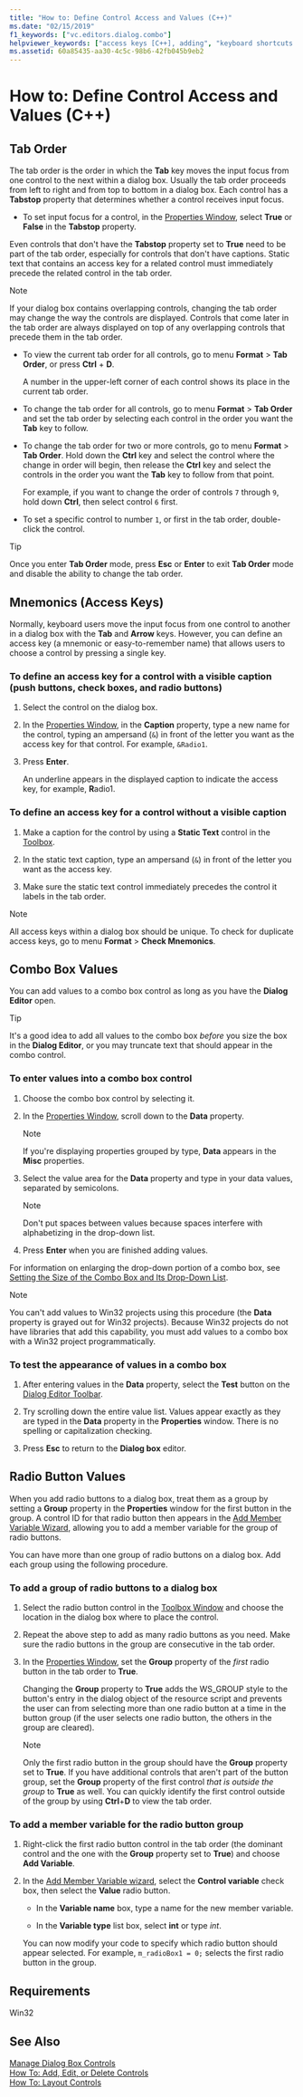 ```yaml
---
title: "How to: Define Control Access and Values (C++)"
ms.date: "02/15/2019"
f1_keywords: ["vc.editors.dialog.combo"]
helpviewer_keywords: ["access keys [C++], adding", "keyboard shortcuts [C++], controls", "dialog box controls [C++], mnemonics", "access keys [C++], checking", "mnemonics [C++], checking for duplicate", "mnemonics", "mnemonics [C++], dialog box controls", "keyboard shortcuts [C++], uniqueness checking", "Check Mnemonics command", "controls [C++], access keys", "access keys [C++]", "combo boxes [C++], Data property", "controls [C++], testing values in combo boxes", "combo boxes [C++], adding values", "combo boxes [C++], previewing values", "Data property", "combo boxes [C++], testing values"]
ms.assetid: 60a85435-aa30-4c5c-98b6-42fb045b9eb2
---
```

# How to: Define Control Access and Values (C++)

## Tab Order

The tab order is the order in which the **Tab** key moves the input focus from one control to the next within a dialog box. Usually the tab order proceeds from left to right and from top to bottom in a dialog box. Each control has a **Tabstop** property that determines whether a control receives input focus.

- To set input focus for a control, in the [Properties Window](/visualstudio/ide/reference/properties-window), select **True** or **False** in the **Tabstop** property.

Even controls that don't have the **Tabstop** property set to **True** need to be part of the tab order, especially for controls that don't have captions. Static text that contains an access key for a related control must immediately precede the related control in the tab order.

> [!NOTE]
> If your dialog box contains overlapping controls, changing the tab order may change the way the controls are displayed. Controls that come later in the tab order are always displayed on top of any overlapping controls that precede them in the tab order.

- To view the current tab order for all controls, go to menu **Format** > **Tab Order**, or press **Ctrl** + **D**.

   A number in the upper-left corner of each control shows its place in the current tab order.

- To change the tab order for all controls, go to menu **Format** > **Tab Order** and set the tab order by selecting each control in the order you want the **Tab** key to follow.

- To change the tab order for two or more controls, go to menu **Format** > **Tab Order**. Hold down the **Ctrl** key and select the control where the change in order will begin, then release the **Ctrl** key and select the controls in the order you want the **Tab** key to follow from that point.

   For example, if you want to change the order of controls `7` through `9`, hold down **Ctrl**, then select control `6` first.

- To set a specific control to number `1`, or first in the tab order, double-click the control.

> [!TIP]
> Once you enter **Tab Order** mode, press **Esc** or **Enter** to exit **Tab Order** mode and disable the ability to change the tab order.

## Mnemonics (Access Keys)

Normally, keyboard users move the input focus from one control to another in a dialog box with the **Tab** and **Arrow** keys. However, you can define an access key (a mnemonic or easy-to-remember name) that allows users to choose a control by pressing a single key.

### To define an access key for a control with a visible caption (push buttons, check boxes, and radio buttons)

1. Select the control on the dialog box.

1. In the [Properties Window](/visualstudio/ide/reference/properties-window), in the **Caption** property, type a new name for the control, typing an ampersand (`&`) in front of the letter you want as the access key for that control. For example, `&Radio1`.

1. Press **Enter**.

   An underline appears in the displayed caption to indicate the access key, for example, **R**adio1.

### To define an access key for a control without a visible caption

1. Make a caption for the control by using a **Static Text** control in the [Toolbox](/visualstudio/ide/reference/toolbox).

1. In the static text caption, type an ampersand (`&`) in front of the letter you want as the access key.

1. Make sure the static text control immediately precedes the control it labels in the tab order.

> [!NOTE]
> All access keys within a dialog box should be unique. To check for duplicate access keys, go to menu **Format** > **Check Mnemonics**.

## Combo Box Values

You can add values to a combo box control as long as you have the **Dialog Editor** open.

> [!TIP]
> It's a good idea to add all values to the combo box *before* you size the box in the **Dialog Editor**, or you may truncate text that should appear in the combo control.

### To enter values into a combo box control

1. Choose the combo box control by selecting it.

1. In the [Properties Window](/visualstudio/ide/reference/properties-window), scroll down to the **Data** property.

   > [!NOTE]
   > If you're displaying properties grouped by type, **Data** appears in the **Misc** properties.

1. Select the value area for the **Data** property and type in your data values, separated by semicolons.

   > [!NOTE]
   > Don't put spaces between values because spaces interfere with alphabetizing in the drop-down list.

1. Press **Enter** when you are finished adding values.

For information on enlarging the drop-down portion of a combo box, see [Setting the Size of the Combo Box and Its Drop-Down List](setting-the-size-of-the-combo-box-and-its-drop-down-list.md).

> [!NOTE]
> You can't add values to Win32 projects using this procedure (the **Data** property is grayed out for Win32 projects). Because Win32 projects do not have libraries that add this capability, you must add values to a combo box with a Win32 project programmatically.

### To test the appearance of values in a combo box

1. After entering values in the **Data** property, select the **Test** button on the [Dialog Editor Toolbar](../windows/showing-or-hiding-the-dialog-editor-toolbar.md).

1. Try scrolling down the entire value list. Values appear exactly as they are typed in the **Data** property in the **Properties** window. There is no spelling or capitalization checking.

1. Press **Esc** to return to the **Dialog box** editor.

## Radio Button Values

When you add radio buttons to a dialog box, treat them as a group by setting a **Group** property in the **Properties** window for the first button in the group. A control ID for that radio button then appears in the [Add Member Variable Wizard](../ide/add-member-variable-wizard.md), allowing you to add a member variable for the group of radio buttons.

You can have more than one group of radio buttons on a dialog box. Add each group using the following procedure.

### To add a group of radio buttons to a dialog box

1. Select the radio button control in the [Toolbox Window](/visualstudio/ide/reference/toolbox) and choose the location in the dialog box where to place the control.

1. Repeat the above step to add as many radio buttons as you need. Make sure the radio buttons in the group are consecutive in the tab order.

1. In the [Properties Window](/visualstudio/ide/reference/properties-window), set the **Group** property of the *first* radio button in the tab order to **True**.

   Changing the **Group** property to **True** adds the WS_GROUP style to the button's entry in the dialog object of the resource script and prevents the user can from selecting more than one radio button at a time in the button group (if the user selects one radio button, the others in the group are cleared).

   > [!NOTE]
   > Only the first radio button in the group should have the **Group** property set to **True**. If you have additional controls that aren't part of the button group, set the **Group** property of the first control *that is outside the group* to **True** as well. You can quickly identify the first control outside of the group by using **Ctrl**+**D** to view the tab order.

### To add a member variable for the radio button group

1. Right-click the first radio button control in the tab order (the dominant control and the one with the **Group** property set to **True**) and choose **Add Variable**.

1. In the [Add Member Variable wizard](../ide/add-member-variable-wizard.md), select the **Control variable** check box, then select the **Value** radio button.

   - In the **Variable name** box, type a name for the new member variable.

   - In the **Variable type** list box, select **int** or type *int*.

   You can now modify your code to specify which radio button should appear selected. For example, `m_radioBox1 = 0;` selects the first radio button in the group.

## Requirements

Win32

## See Also

[Manage Dialog Box Controls](controls-in-dialog-boxes.md)<br/>
[How To: Add, Edit, or Delete Controls](adding-editing-or-deleting-controls.md)<br/>
[How To: Layout Controls](arrangement-of-controls-on-dialog-boxes.md)<br/>